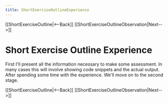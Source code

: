```yaml
---
title: ShortExerciseOutlineExperience
---
```

[[ShortExerciseOutline|<--Back]] [[ShortExerciseOutlineObservation|Next-->]]

# Short Exercise Outline Experience
First I'll present all the information necessary to make some assessment. In many cases this will involve showing code snippets and the actual output. After spending some time with the experience. We'll move on to the second stage.

[[ShortExerciseOutline|<--Back]] [[ShortExerciseOutlineObservation|Next-->]]